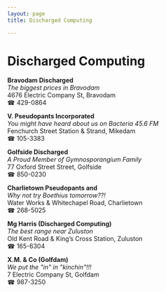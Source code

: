 ```yaml
---
layout: page 
title: Discharged Computing

---
```



# Discharged Computing


 **Bravodam Discharged**  
_The biggest prices in Bravodam_  
4676 Electric Company St, Bravodam  
☎ 429-0864

**V. Pseudopants Incorporated**  
_You might have heard about us on Bacteria 45.6 FM_  
Fenchurch Street Station & Strand, Mikedam  
☎ 105-3383

**Golfside Discharged**  
_A Proud Member of Gymnosporangium Family_  
77 Oxford Street Street, Golfside  
☎ 850-0230

**Charlietown Pseudopants and**  
_Why not try Boethius tomorrow??!_  
Water Works & Whitechapel Road, Charlietown  
☎ 268-5025

**Mg Harris (Discharged Computing)**  
_The best range near Zuluston_  
Old Kent Road & King’s Cross Station, Zuluston  
☎ 165-6304

**X.M. & Co (Golfdam)**  
_We put the "in" in "kinchin"!!!_  
7 Electric Company St, Golfdam  
☎ 987-3250

